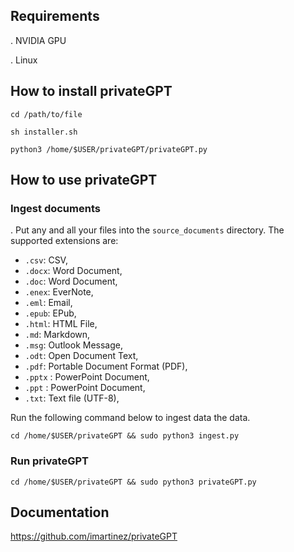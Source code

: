 ## Requirements
. NVIDIA GPU

. Linux

## How to install privateGPT

```
cd /path/to/file

sh installer.sh

python3 /home/$USER/privateGPT/privateGPT.py
```

## How to use privateGPT

### Ingest documents
. Put any and all your files into the `source_documents` directory.
The supported extensions are:

   - `.csv`: CSV,
   - `.docx`: Word Document,
   - `.doc`: Word Document,
   - `.enex`: EverNote,
   - `.eml`: Email,
   - `.epub`: EPub,
   - `.html`: HTML File,
   - `.md`: Markdown,
   - `.msg`: Outlook Message,
   - `.odt`: Open Document Text,
   - `.pdf`: Portable Document Format (PDF),
   - `.pptx` : PowerPoint Document,
   - `.ppt` : PowerPoint Document,
   - `.txt`: Text file (UTF-8),

Run the following command below to ingest data the data.
```
cd /home/$USER/privateGPT && sudo python3 ingest.py
```
### Run privateGPT
```
cd /home/$USER/privateGPT && sudo python3 privateGPT.py
```
## Documentation
https://github.com/imartinez/privateGPT
